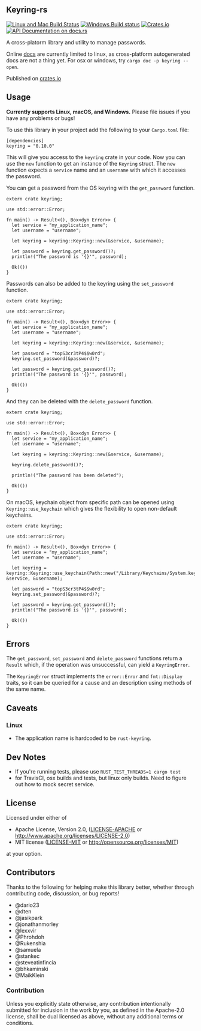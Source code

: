 ## Keyring-rs
[![Linux and Mac Build Status](https://img.shields.io/travis/hwchen/keyring-rs/master.svg?style=flat-square)](https://travis-ci.org/hwchen/keyring-rs)
[![Windows Build status](https://ci.appveyor.com/api/projects/status/veq4iro1kyhjk26e/branch/master?svg=true)](https://ci.appveyor.com/project/hwchen/keyring-rs/branch/master)
[![Crates.io](https://img.shields.io/crates/v/keyring.svg?style=flat-square)](https://crates.io/crates/keyring)
[![API Documentation on docs.rs](https://docs.rs/keyring/badge.svg)](https://docs.rs/keyring)

A cross-platorm library and utility to manage passwords.

Online [docs](https://docs.rs/keyring) are currently limited to linux, as cross-platform autogenerated docs are not a thing yet. For osx or windows, try `cargo doc -p keyring --open`.

Published on [crates.io](https://crates.io/crates/keyring)

## Usage

__Currently supports Linux, macOS, and Windows.__ Please file issues if you have any problems or bugs!

To use this library in your project add the following to your `Cargo.toml` file:

```
[dependencies]
keyring = "0.10.0"
```

This will give you access to the `keyring` crate in your code. Now you can use
the `new` function to get an instance of the `Keyring` struct. The `new`
function expects a `service` name and an `username` with which it accesses
the password.

You can get a password from the OS keyring with the `get_password` function.

```rust,no_run
extern crate keyring;

use std::error::Error;

fn main() -> Result<(), Box<dyn Error>> {
  let service = "my_application_name";
  let username = "username";

  let keyring = keyring::Keyring::new(&service, &username);

  let password = keyring.get_password()?;
  println!("The password is '{}'", password);

  Ok(())
}
```

Passwords can also be added to the keyring using the `set_password` function.

```rust,no_run
extern crate keyring;

use std::error::Error;

fn main() -> Result<(), Box<dyn Error>> {
  let service = "my_application_name";
  let username = "username";

  let keyring = keyring::Keyring::new(&service, &username);

  let password = "topS3cr3tP4$$w0rd";
  keyring.set_password(&password)?;

  let password = keyring.get_password()?;
  println!("The password is '{}'", password);

  Ok(())
}
```

And they can be deleted with the `delete_password` function.

```rust,no_run
extern crate keyring;

use std::error::Error;

fn main() -> Result<(), Box<dyn Error>> {
  let service = "my_application_name";
  let username = "username";

  let keyring = keyring::Keyring::new(&service, &username);

  keyring.delete_password()?;

  println!("The password has been deleted");

  Ok(())
}
```

On macOS, keychain object from specific path can be opened using `Keyring::use_keychain` which gives the flexibility to open non-default keychains.

```rust,no_run
extern crate keyring;

use std::error::Error;

fn main() -> Result<(), Box<dyn Error>> {
  let service = "my_application_name";
  let username = "username";

  let keyring = keyring::Keyring::use_keychain(Path::new("/Library/Keychains/System.keychain"), &service, &username);

  let password = "topS3cr3tP4$$w0rd";
  keyring.set_password(&password)?;

  let password = keyring.get_password()?;
  println!("The password is '{}'", password);

  Ok(())
}
```

## Errors

The `get_password`, `set_password` and `delete_password` functions return a
`Result` which, if the operation was unsuccessful, can yield a `KeyringError`.

The `KeyringError` struct implements the `error::Error` and `fmt::Display`
traits, so it can be queried for a cause and an description using methods of
the same name.

## Caveats

### Linux

* The application name is hardcoded to be `rust-keyring`.

## Dev Notes

* If you're running tests, please use `RUST_TEST_THREADS=1 cargo test`
* for TravisCI, osx builds and tests, but linux only builds. Need to figure out how to mock secret service.

## License

Licensed under either of

* Apache License, Version 2.0, ([LICENSE-APACHE](LICENSE-APACHE) or http://www.apache.org/licenses/LICENSE-2.0)
* MIT license ([LICENSE-MIT](LICENSE-MIT) or http://opensource.org/licenses/MIT)

at your option.

## Contributors
Thanks to the following for helping make this library better, whether through contributing code, discussion, or bug reports!

- @dario23
- @dten
- @jasikpark
- @jonathanmorley
- @lexxvir
- @Phrohdoh
- @Rukenshia
- @samuela
- @stankec
- @steveatinfincia
- @bhkaminski
- @MaikKlein

### Contribution

Unless you explicitly state otherwise, any contribution intentionally submitted for inclusion in the work by you, as defined in the Apache-2.0 license, shall be dual licensed as above, without any additional terms or conditions.

